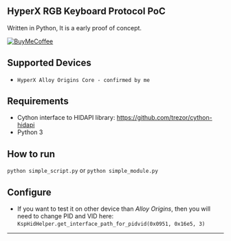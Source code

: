 ## HyperX RGB Keyboard Protocol PoC

Written in Python, It is a early proof of concept.

[![BuyMeCoffee][buymecoffeebadge]][buymecoffee]


## Supported Devices

* `HyperX Alloy Origins Core - confirmed by me`

## Requirements

* Cython interface to HIDAPI library: https://github.com/trezor/cython-hidapi
* Python 3

## How to run

`python simple_script.py` or `python simple_module.py`

## Configure

* If you want to test it on other device than *Alloy Origins*, then you will need to change PID and VID here: `KspHidHelper.get_interface_path_for_pidvid(0x0951, 0x16e5, 3)`

---
[buymecoffee]: https://www.buymeacoffee.com/k4czp3r
[buymecoffeebadge]: https://www.buymeacoffee.com/assets/img/custom_images/yellow_img.png
